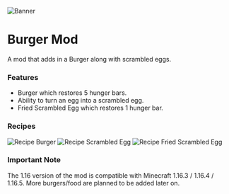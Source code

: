 ![Banner](https://i.postimg.cc/hGTLW7Hh/background-burgermod.png)

# Burger Mod

A mod that adds in a Burger along with scrambled eggs.

### Features
* Burger which restores 5 hunger bars.
* Ability to turn an egg into a scrambled egg.
* Fried Scrambled Egg which restores 1 hunger bar.

### Recipes
![Recipe Burger](https://i.postimg.cc/ydKFV8Hj/recipe-burger.png)
![Recipe Scrambled Egg](https://i.postimg.cc/FRx01XF4/recipe-scrambled-egg.png)
![Recipe Fried Scrambled Egg](https://i.postimg.cc/1X5wq74N/recipe-fried-scrambled-egg.png)

### Important Note
The 1.16 version of the mod is compatible with Minecraft 1.16.3 / 1.16.4 / 1.16.5.
More burgers/food are planned to be added later on.
